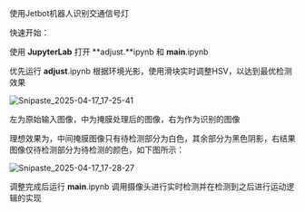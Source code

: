 使用Jetbot机器人识别交通信号灯

快速开始：

使用 **JupyterLab** 打开 **adjust.**ipynb 和 **main**.ipynb

优先运行 **adjust**.ipynb 根据环境光影，使用滑块实时调整HSV，以达到最优检测效果

![Snipaste_2025-04-17_17-25-41](https://github.com/user-attachments/assets/34bcf36f-ca32-4bc7-a59c-d8331af8f0ea)


左为原始输入图像，中为掩膜处理后的图像，右为作为识别的图像

理想效果为，中间掩膜图像只有待检测部分为白色，其余部分为黑色阴影，右结果图像仅待检测部分为待检测的颜色，如下图所示：

![Snipaste_2025-04-17_17-28-27](https://github.com/user-attachments/assets/01f8f96a-bdf1-45fb-89ae-b6c016188f68)


调整完成后运行 **main**.ipynb 调用摄像头进行实时检测并在检测到之后进行运动逻辑的实现
